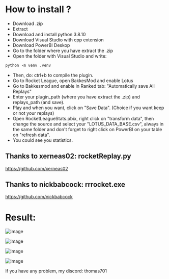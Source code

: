 # How to install ?

- Download .zip
- Extract
- Download and install python 3.8.10
- Download Visual Studio with cpp extension
- Download PowerBI Deskop
- Go to the folder where you have extract the .zip
- Open the folder with Visual Studio and write:

```txt
python -m venv .venv
```

- Then, do: ctrl+b to compile the plugin.
- Go to Rocket League, open BakkesMod and enable Lotus
- Go to Bakkesmod and enable in Ranked tab: "Automatically save All Replays"
- Enter your plugin_path (where you have extract the .zip) and replays_path (and save).
- Play and when you want, click on "Save Data". (Choice if you want keep or not your replays)
- Open RocketLeagueStats.pbix, right click on "transform data", then change the source and select your "LOTUS_DATA_BASE.csv", always in the same folder and don't forget to right click on PowerBI on your table on "refresh data".
- You could see you statistics.

## Thanks to xerneas02: rocketReplay.py

https://github.com/xerneas02

## Thanks to nickbabcock: rrrocket.exe

https://github.com/nickbabcock

# Result:

![image](https://hackmd.io/_uploads/r1dWnNglC.png)

![image](https://hackmd.io/_uploads/S12z3Nxx0.png)

![image](https://hackmd.io/_uploads/HyWVn4xlR.png)

![image](https://hackmd.io/_uploads/SJYSnElgR.png)

If you have any problem, my discord: thomas701